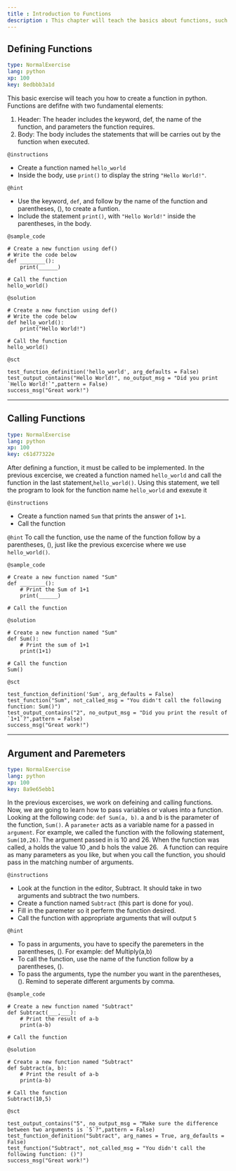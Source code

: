 ```yaml
---
title : Introduction to Functions
description : This chapter will teach the basics about functions, such as defining and calling functions
---
```

## Defining Functions

```yaml
type: NormalExercise
lang: python
xp: 100
key: 8edbbb3a1d
```
This basic exercise will teach you how to create a function in python. 
Functions are defifne with two fundamental elements:

1. Header:
   The header includes the keyword, def, the name of the function, and parameters the function requires.
2. Body:
   The body includes the statements that will be carries out by the function when executed.
  
`@instructions`
- Create a function named `hello_world`
- Inside the body, use `print()` to display the string `"Hello World!"`.

`@hint`
- Use the keyword, `def`, and follow by the name of the function and parentheses, (), to create a funtion. 
- Include the statement `print()`, with `"Hello World!"` inside the parentheses, in the body.

`@sample_code`
```{python}
# Create a new function using def()
# Write the code below
def ________():
    print(______)
    
# Call the function
hello_world()
```

`@solution`
```{python}
# Create a new function using def()
# Write the code below
def hello_world():
    print("Hello World!")
    
# Call the function
hello_world()
```

`@sct`
```{python}
test_function_definition('hello_world', arg_defaults = False)
test_output_contains("Hello World!", no_output_msg = "Did you print `Hello World!`",pattern = False)
success_msg("Great work!")
```
---
## Calling Functions

```yaml
type: NormalExercise
lang: python
xp: 100
key: c61d77322e
```
After defining a function, it must be called to be implemented. 
In the previous excercise, we created a function named `hello_world` and call the function in the last statement,`hello_world()`. 
Using this statement, we tell the program to look for the function name `hello_world` and exexute it
  
`@instructions`
- Create a function named `Sum` that prints the answer of `1+1`.
- Call the function

`@hint`
To call the function, use the name of the function follow by a parentheses, (), just like the previous excercise where we use `hello_world()`.

`@sample_code`
```{python}
# Create a new function named "Sum"
def ________():
    # Print the Sum of 1+1
    print(______)
  
# Call the function 

```

`@solution`
```{python}
# Create a new function named "Sum"
def Sum():
    # Print the sum of 1+1
    print(1+1)
  
# Call the function 
Sum()
```

`@sct`
```{python}
test_function_definition('Sum', arg_defaults = False)
test_function("Sum", not_called_msg = "You didn't call the following function: Sum()")
test_output_contains("2", no_output_msg = "Did you print the result of `1+1`?",pattern = False)
success_msg("Great work!")
```

---
## Argument and Paremeters

```yaml
type: NormalExercise
lang: python
xp: 100
key: 8a9e65ebb1
```
In the previous excercises, we work on defeining and calling functions. Now, we are going to learn how to pass variables or values into a function. Looking at the following code: `def Sum(a, b)`. a and b is the parameter of the function, `Sum()`. A `parameter` acts as a variable name for a passed in `argument`. For example, we called the function with the following statement, `Sum(10,26)`. The argument passed in is 10 and 26. When the function was called, a holds the value 10 ,and b hols the value 26.
  
A function can require as many parameters as you like, but when you call the function, you should pass in the matching number of arguments.

`@instructions`
- Look at the function in the editor, Subtract. It should take in two arguments and subtract the two numbers. 
- Create a function named `Subtract` (this part is done for you).
- Fill in the paremeter so it perferm the function desired.
- Call the function with appropriate arguments that will output `5`

`@hint`
- To pass in arguments, you have to specify the paremeters in the parentheses, (). For example: def Multiply(a,b)
- To call the function, use the name of the function follow by a parentheses, ().
- To pass the arguments, type the number you want in the parentheses, (). Remind to seperate different arguments by comma.

`@sample_code`
```{python}
# Create a new function named "Subtract"
def Subtract(___,___):
    # Print the result of a-b
    print(a-b)
  
# Call the function 

```

`@solution`
```{python}
# Create a new function named "Subtract"
def Subtract(a, b):
    # Print the result of a-b
    print(a-b)
  
# Call the function 
Subtract(10,5)
```

`@sct`
```{python}
test_output_contains("5", no_output_msg = "Make sure the difference between two arguments is `5`?",pattern = False)
test_function_definition("Subtract", arg_names = True, arg_defaults = False)
test_function("Subtract", not_called_msg = "You didn't call the following function: ()")
success_msg("Great work!")
```
